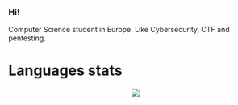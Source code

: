 ### Hi!

Computer Science student in Europe.
Like Cybersecurity, CTF and pentesting.

# Languages stats

<a href = "https://github.com/kkapik?tab=repositories" >
  <p align="center">
<img src = "https://github-readme-stats.vercel.app/api/top-langs/?username=kkapik&langs_count=10&theme=dark&layout=compact&card_width=300" align = "center" /> </p>
</a><br>

